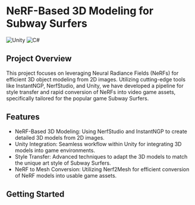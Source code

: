 NeRF-Based 3D Modeling for Subway Surfers
=========================================
![Unity](https://img.shields.io/badge/unity-%23000000.svg?style=for-the-badge&logo=unity&logoColor=white)
![C#](https://img.shields.io/badge/c%23-%23239120.svg?style=for-the-badge&logo=csharp&logoColor=white)

Project Overview
----------------

This project focuses on leveraging Neural Radiance Fields (NeRFs) for efficient 3D object modeling from 2D images. Utilizing cutting-edge tools like InstantNGP, NerfStudio, and Unity, we have developed a pipeline for style transfer and rapid conversion of NeRFs into video game assets, specifically tailored for the popular game Subway Surfers.

Features
--------

-   NeRF-Based 3D Modeling: Using NerfStudio and InstantNGP to create detailed 3D models from 2D images.
-   Unity Integration: Seamless workflow within Unity for integrating 3D models into game environments.
-   Style Transfer: Advanced techniques to adapt the 3D models to match the unique art style of Subway Surfers.
-   NeRF to Mesh Conversion: Utilizing Nerf2Mesh for efficient conversion of NeRF models into usable game assets.

Getting Started
---------------




